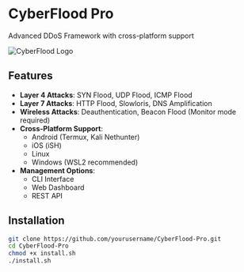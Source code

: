 # CyberFlood Pro

Advanced DDoS Framework with cross-platform support

![CyberFlood Logo](https://via.placeholder.com/800x200?text=CyberFlood+Pro)

## Features
- **Layer 4 Attacks**: SYN Flood, UDP Flood, ICMP Flood
- **Layer 7 Attacks**: HTTP Flood, Slowloris, DNS Amplification
- **Wireless Attacks**: Deauthentication, Beacon Flood (Monitor mode required)
- **Cross-Platform Support**:
  - Android (Termux, Kali Nethunter)
  - iOS (iSH)
  - Linux
  - Windows (WSL2 recommended)
- **Management Options**:
  - CLI Interface
  - Web Dashboard
  - REST API

## Installation

```bash
git clone https://github.com/yourusername/CyberFlood-Pro.git
cd CyberFlood-Pro
chmod +x install.sh
./install.sh